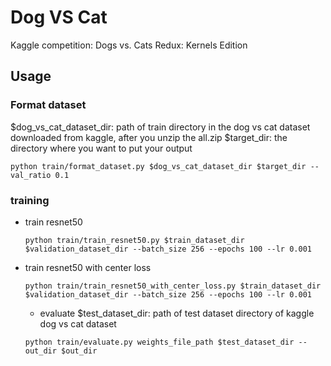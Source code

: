 # Dog VS Cat
Kaggle competition: Dogs vs. Cats Redux: Kernels Edition

## Usage

### Format dataset
  $dog_vs_cat_dataset_dir: path of train directory in the dog vs cat dataset downloaded from kaggle, after you unzip the all.zip
  $target_dir: the directory where you want to put your output

  ```shell
  python train/format_dataset.py $dog_vs_cat_dataset_dir $target_dir --val_ratio 0.1
  ```

### training

  - train resnet50

    ```shell
    python train/train_resnet50.py $train_dataset_dir $validation_dataset_dir --batch_size 256 --epochs 100 --lr 0.001
    ```
  - train resnet50 with center loss
    ```shell
    python train/train_resnet50_with_center_loss.py $train_dataset_dir $validation_dataset_dir --batch_size 256 --epochs 100 --lr 0.001
    ```

    - evaluate
    $test_dataset_dir: path of test dataset directory of kaggle dog vs cat dataset
    
    ```shell
    python train/evaluate.py weights_file_path $test_dataset_dir --out_dir $out_dir
    ```
